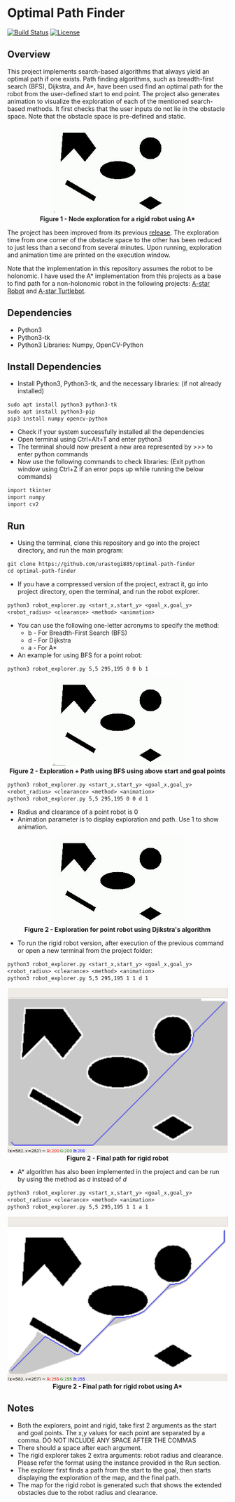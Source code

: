 # Optimal Path Finder
[![Build Status](https://travis-ci.org/urastogi885/optimal-path-finder.svg?branch=master)](https://travis-ci.org/github/urastogi885/optimal-path-finder)
[![License](https://img.shields.io/badge/License-MIT-blue.svg)](https://github.com/urastogi885/optimal-path-finder/blob/master/LICENSE)

## Overview

This project implements search-based algorithms that always yield an optimal path if one exists. Path finding 
algorithms, such as breadth-first search (BFS), Dijkstra, and A*, have been used find an optimal path for the robot 
from the user-defined start to end point. The project also generates animation to visualize the exploration of each of 
the mentioned search-based methods. It first checks that the user inputs do not lie in the obstacle space. Note that 
the obstacle space is pre-defined and static.

<p align="center">
  <img src="https://github.com/urastogi885/optimal-path-finder/blob/master/images/rigid_robot_exploration.gif">
  <br><b>Figure 1 - Node exploration for a rigid robot using A*</b><br>
</p>

The project has been improved from its previous [release](https://github.com/urastogi885/optimal-path-finder/releases). 
The exploration time from one corner of the obstacle space to the other has been reduced to just less than a second from
several minutes. Upon running, exploration and animation time are printed on the execution window.

Note that the implementation in this repository assumes the robot to be holonomic. I have used the A* implementation from 
this projects as a base to find path for a non-holonomic robot in the following projects: [
A-star Robot](https://github.com/urastogi885/a-star-robot) and 
[A-star Turtlebot](https://github.com/urastogi885/a-star-turtlebot).

## Dependencies

- Python3
- Python3-tk
- Python3 Libraries: Numpy, OpenCV-Python

## Install Dependencies

- Install Python3, Python3-tk, and the necessary libraries: (if not already installed)
````
sudo apt install python3 python3-tk
sudo apt install python3-pip
pip3 install numpy opencv-python
````

- Check if your system successfully installed all the dependencies
- Open terminal using Ctrl+Alt+T and enter python3
- The terminal should now present a new area represented by >>> to enter python commands
- Now use the following commands to check libraries: (Exit python window using Ctrl+Z if an error pops up while
running the below commands)
````
import tkinter
import numpy
import cv2
````

## Run

- Using the terminal, clone this repository and go into the project directory, and run the main program:
````
git clone https://github.com/urastogi885/optimal-path-finder
cd optimal-path-finder
````

- If you have a compressed version of the project, extract it, go into project directory, open the terminal, and run
the robot explorer.
````
python3 robot_explorer.py <start_x,start_y> <goal_x,goal_y> <robot_radius> <clearance> <method> <animation>
````
- You can use the following one-letter acronyms to specify the method:
    - b - For Breadth-First Search (BFS)
    - d - For Dijkstra
    - a - For A*
- An example for using BFS for a point robot:
````
python3 robot_explorer.py 5,5 295,195 0 0 b 1
````
<p align="center">
  <img src="https://github.com/urastogi885/optimal-path-finder/blob/master/images/exploration_b.gif">
  <br><b>Figure 2 - Exploration + Path using BFS using above start and goal points</b><br>
</p>

````
python3 robot_explorer.py <start_x,start_y> <goal_x,goal_y> <robot_radius> <clearance> <method> <animation>
python3 robot_explorer.py 5,5 295,195 0 0 d 1
````
- Radius and clearance of a point robot is 0
- Animation parameter is to display exploration and path. Use 1 to show animation.

<p align="center">
  <img src="https://github.com/urastogi885/optimal-path-finder/blob/master/images/point_explorer.gif">
  <br><b>Figure 2 - Exploration for point robot using Djikstra's algorithm</b><br>
</p>

- To run the rigid robot version, after execution of the previous command or open a new terminal from the project
folder:
````
python3 robot_explorer.py <start_x,start_y> <goal_x,goal_y> <robot_radius> <clearance> <method> <animation>
python3 robot_explorer.py 5,5 295,195 1 1 d 1
````

<p align="center">
  <img src="https://github.com/urastogi885/optimal-path-finder/blob/master/images/rigid_explorer.png">
  <br><b>Figure 2 - Final path for rigid robot</b><br>
</p>

- A* algorithm has also been implemented in the project and can be run by using the method as *a* instead of *d*
````
python3 robot_explorer.py <start_x,start_y> <goal_x,goal_y> <robot_radius> <clearance> <method> <animation>
python3 robot_explorer.py 5,5 295,195 1 1 a 1
````

<p align="center">
  <img src="https://github.com/urastogi885/optimal-path-finder/blob/master/images/a_star_rigid.png">
  <br><b>Figure 2 - Final path for rigid robot using A*</b><br>
</p>


## Notes

- Both the explorers, point and rigid, take first 2 arguments as the start and goal points. The x,y values for each
point are separated by a comma. DO NOT INCLUDE ANY SPACE AFTER THE COMMAS
- There should a space after each argument.
- The rigid explorer takes 2 extra arguments: robot radius and clearance. Please refer the format using the instance
provided in the Run section.
- The explorer first finds a path from the start to the goal, then starts displaying the exploration of the map, and
the final path.
- The map for the rigid robot is generated such that shows the extended obstacles due to the robot radius and clearance.
